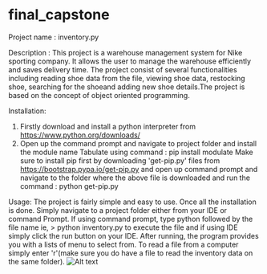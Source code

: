 # final_capstone
Project name :
inventory.py

Description :
This project is a warehouse management system for Nike sporting company. It allows the user to manage the warehouse efficiently and saves delivery time.
The project consist of several functionalities including reading shoe data from the file, viewing shoe data, restocking shoe, searching for the shoeand adding new shoe details.The project is based on the concept of object oriented programming.

Installation:
1. Firstly download and install a python interpreter from https://www.python.org/downloads/ 
2. Open up the command prompt and navigate to project folder and install the module name Tabulate using command  : pip install modulate 
   Make sure to install pip first by downloading 'get-pip.py' files from https://bootstrap.pypa.io/get-pip.py and open up command prompt and navigate to the        folder where the above file is downloaded and run the command : python get-pip.py

Usage:
The project is fairly simple and easy to use. Once all the installation is done. Simply navigate to a project folder either from your IDE or command Prompt.
If using command prompt, type python followed by the file name ie, > python inventory.py to execute the file and if using IDE simply click the run button on your IDE. After running, the program provides you with a lists of menu to select from. To read a file from a computer simply enter 'r'(make sure you do have a file to read the inventory data on the same folder).
![Alt text](https://github.com/4rr0wh34d/final_capstone/tree/master/main_menu.jpg?raw=true)
